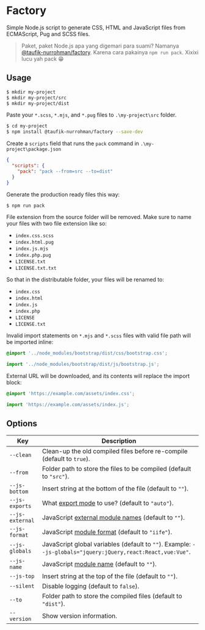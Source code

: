 Factory
=======

Simple Node.js script to generate CSS, HTML and JavaScript files from ECMAScript, Pug and SCSS files.

> Paket, paket Node.js apa yang digemari para suami? Namanya [@taufik-nurrohman/factory](https://www.npmjs.com/package/@taufik-nurrohman/factory). Karena cara pakainya `npm run pack`. Xixixi lucu yah pack 😁

Usage
-----

~~~ sh
$ mkdir my-project
$ mkdir my-project/src
$ mkdir my-project/dist
~~~

Paste your `*.scss`, `*.mjs`, and `*.pug` files to `.\my-project\src` folder.

~~~ sh
$ cd my-project
$ npm install @taufik-nurrohman/factory --save-dev
~~~

Create a `scripts` field that runs the `pack` command in `.\my-project\package.json`

~~~ json
{
  "scripts": {
    "pack": "pack --from=src --to=dist"
  }
}
~~~

Generate the production ready files this way:

~~~ sh
$ npm run pack
~~~

File extension from the source folder will be removed. Make sure to name your files with two file extension like so:

 - `index.css.scss`
 - `index.html.pug`
 - `index.js.mjs`
 - `index.php.pug`
 - `LICENSE.txt`
 - `LICENSE.txt.txt`

So that in the distributable folder, your files will be renamed to:

 - `index.css`
 - `index.html`
 - `index.js`
 - `index.php`
 - `LICENSE`
 - `LICENSE.txt`

Invalid import statements on `*.mjs` and `*.scss` files with valid file path will be imported inline:

~~~ css
@import '../node_modules/bootstrap/dist/css/bootstrap.css';
~~~

~~~ js
import '../node_modules/bootstrap/dist/js/bootstrap.js';
~~~

External URL will be downloaded, and its contents will replace the import block:

~~~ css
@import 'https://example.com/assets/index.css';
~~~

~~~ js
import 'https://example.com/assets/index.js';
~~~

Options
-------

Key | Description
--- | -----------
`--clean` | Clean-up the old compiled files before re-compile (default to `true`).
`--from` | Folder path to store the files to be compiled (default to `"src"`).
`--js-bottom` | Insert string at the bottom of the file (default to `""`).
`--js-exports` | What [export mode](https://rollupjs.org/guide/en/#outputexports) to use? (default to `"auto"`).
`--js-external` | JavaScript [external module names](https://rollupjs.org/guide/en/#quick-start) (default to `""`).
`--js-format` | JavaScript [module format](https://rollupjs.org/guide/en/#quick-start) (default to `"iife"`).
`--js-globals` | JavaScript global variables (default to `""`). Example: `--js-globals="jquery:jQuery,react:React,vue:Vue"`.
`--js-name` | JavaScript [module name](https://rollupjs.org/guide/en/#quick-start) (default to `""`).
`--js-top` | Insert string at the top of the file (default to `""`).
`--silent` | Disable logging (default to `false`).
`--to` | Folder path to store the compiled files (default to `"dist"`).
`--version` | Show version information.